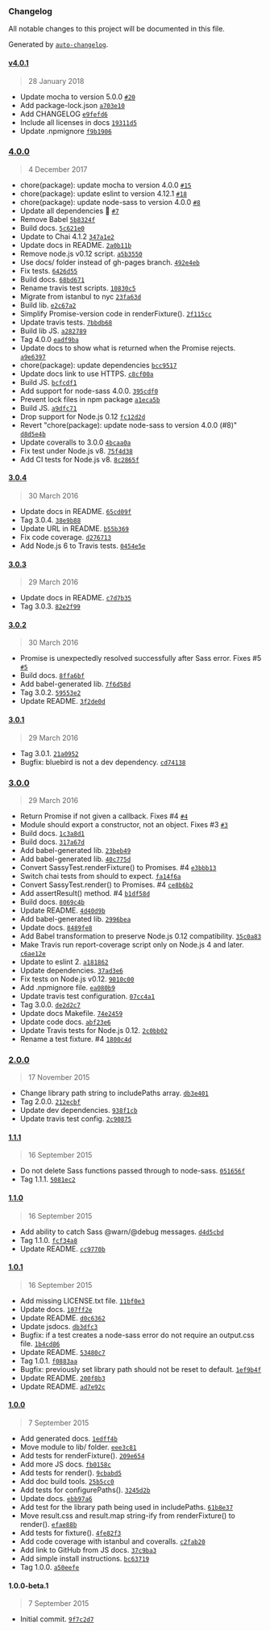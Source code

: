 ### Changelog
All notable changes to this project will be documented in this file.

Generated by [`auto-changelog`](https://github.com/CookPete/auto-changelog).

#### [v4.0.1](https://github.com/JohnAlbin/sassy-test/compare/4.0.0...v4.0.1)
> 28 January 2018
- Update mocha to version 5.0.0 [`#20`](https://github.com/JohnAlbin/sassy-test/pull/20)
- Add package-lock.json [`a703e10`](https://github.com/JohnAlbin/sassy-test/commit/a703e102be3f43162e484f86ad0a5160dcc1daea)
- Add CHANGELOG [`e9fefd6`](https://github.com/JohnAlbin/sassy-test/commit/e9fefd69d4a86d5cfc204459aac8043569e78b2d)
- Include all licenses in docs [`19311d5`](https://github.com/JohnAlbin/sassy-test/commit/19311d51838cc1e153ad098a16151864aecf623f)
- Update .npmignore [`f9b1906`](https://github.com/JohnAlbin/sassy-test/commit/f9b190610dfe9e07fdc87fa83bd6ba5b9b442562)

### [4.0.0](https://github.com/JohnAlbin/sassy-test/compare/3.0.4...4.0.0)
> 4 December 2017
- chore(package): update mocha to version 4.0.0 [`#15`](https://github.com/JohnAlbin/sassy-test/pull/15)
- chore(package): update eslint to version 4.12.1 [`#18`](https://github.com/JohnAlbin/sassy-test/pull/18)
- chore(package): update node-sass to version 4.0.0 [`#8`](https://github.com/JohnAlbin/sassy-test/pull/8)
- Update all dependencies 🌴 [`#7`](https://github.com/JohnAlbin/sassy-test/pull/7)
- Remove Babel [`5b8324f`](https://github.com/JohnAlbin/sassy-test/commit/5b8324fde82cb382e6bd7a20f9f2f2b49722b865)
- Build docs. [`5c621e0`](https://github.com/JohnAlbin/sassy-test/commit/5c621e0befc82b4270842ad6cab4f48025ac6c69)
- Update to Chai 4.1.2 [`347a1e2`](https://github.com/JohnAlbin/sassy-test/commit/347a1e274dd9c035a9ab3017e9d27368687de2a4)
- Update docs in README. [`2a0b11b`](https://github.com/JohnAlbin/sassy-test/commit/2a0b11b75f3d110867c734ca0708415536e6e3c1)
- Remove node.js v0.12 script. [`a5b3550`](https://github.com/JohnAlbin/sassy-test/commit/a5b3550008d529ea7f746c86fdda639b6cae9f6d)
- Use docs/ folder instead of gh-pages branch. [`492e4eb`](https://github.com/JohnAlbin/sassy-test/commit/492e4ebba69024754f54c5da8cdbe94af66b8dad)
- Fix tests. [`6426d55`](https://github.com/JohnAlbin/sassy-test/commit/6426d5504679aa9340dccd381e0da0439c145222)
- Build docs. [`68bd671`](https://github.com/JohnAlbin/sassy-test/commit/68bd6711f877c18ae89a7d8aab9f943a9e4d2271)
- Rename travis test scripts. [`10830c5`](https://github.com/JohnAlbin/sassy-test/commit/10830c56151c921f82ebfda31bcfdca7a62de75d)
- Migrate from istanbul to nyc [`23fa63d`](https://github.com/JohnAlbin/sassy-test/commit/23fa63d8249ff69aed0392e7b33dd7e49cfefd29)
- Build lib. [`e2c67a2`](https://github.com/JohnAlbin/sassy-test/commit/e2c67a2e59674ddf7283864f92cbd87dde1d9ccc)
- Simplify Promise-version code in renderFixture(). [`2f115cc`](https://github.com/JohnAlbin/sassy-test/commit/2f115cc202035fa25c62f1fc6129d4559e9dc3af)
- Update travis tests. [`7bbdb68`](https://github.com/JohnAlbin/sassy-test/commit/7bbdb685fd1bdaaec1d2f09bd7587944ec3d5049)
- Build lib JS. [`a282789`](https://github.com/JohnAlbin/sassy-test/commit/a282789322ae1ace7dec7002aea9cfda1bcc7ca1)
- Tag 4.0.0 [`eadf9ba`](https://github.com/JohnAlbin/sassy-test/commit/eadf9ba1ec551383e9336bdcb5c7a8a8a2452394)
- Update docs to show what is returned when the Promise rejects. [`a9e6397`](https://github.com/JohnAlbin/sassy-test/commit/a9e6397a128d72bd9c678446c8f78e37d98caeaa)
- chore(package): update dependencies [`bcc9517`](https://github.com/JohnAlbin/sassy-test/commit/bcc9517506e314a90a31a248cc4b1e0e70b6eba9)
- Update docs link to use HTTPS. [`c8cf00a`](https://github.com/JohnAlbin/sassy-test/commit/c8cf00a8267ecad056eeec235f6a04b7fcc7de49)
- Build JS. [`bcfcdf1`](https://github.com/JohnAlbin/sassy-test/commit/bcfcdf1a10981e9f81fcf4c3ffb2ccbb65c657bd)
- Add support for node-sass 4.0.0. [`395cdf0`](https://github.com/JohnAlbin/sassy-test/commit/395cdf04ad08bf8c57eff54516138b5ec98faacf)
- Prevent lock files in npm package [`a1eca5b`](https://github.com/JohnAlbin/sassy-test/commit/a1eca5be374476e5ea68cca4c46cfaa80eb3fbf4)
- Build JS. [`a9dfc71`](https://github.com/JohnAlbin/sassy-test/commit/a9dfc717b204a4abf3441cebe985e70a328be3f2)
- Drop support for Node.js 0.12 [`fc12d2d`](https://github.com/JohnAlbin/sassy-test/commit/fc12d2de1b8fdc6a92bcb80e13b220201ccbe122)
- Revert &quot;chore(package): update node-sass to version 4.0.0 (#8)&quot; [`d8d5e4b`](https://github.com/JohnAlbin/sassy-test/commit/d8d5e4b1410aa0656fe1f606d0290ed5fdac00b3)
- Update coveralls to 3.0.0 [`4bcaa0a`](https://github.com/JohnAlbin/sassy-test/commit/4bcaa0acc7877c1093d07c9afafd920c0d98e348)
- Fix test under Node.js v8. [`75f4d38`](https://github.com/JohnAlbin/sassy-test/commit/75f4d38e3fe69777edce4d9dc24649e7c37ce3de)
- Add CI tests for Node.js v8. [`8c2865f`](https://github.com/JohnAlbin/sassy-test/commit/8c2865f8bbc1819271ae12dc6959cb45e74b389a)

#### [3.0.4](https://github.com/JohnAlbin/sassy-test/compare/3.0.3...3.0.4)
> 30 March 2016
- Update docs in README. [`65cd09f`](https://github.com/JohnAlbin/sassy-test/commit/65cd09f3e024a3723fafaee935ac46eafcaec025)
- Tag 3.0.4. [`38e9b88`](https://github.com/JohnAlbin/sassy-test/commit/38e9b8876bf70f2b96eac39d6bfaf323d422cf1e)
- Update URL in README. [`b55b369`](https://github.com/JohnAlbin/sassy-test/commit/b55b369e7a0d6f691d18d16a77ad9bb199979800)
- Fix code coverage. [`d276713`](https://github.com/JohnAlbin/sassy-test/commit/d27671396e434e8d80dc9196de97cd7ed04f657d)
- Add Node.js 6 to Travis tests. [`0454e5e`](https://github.com/JohnAlbin/sassy-test/commit/0454e5e6e5f08f204fa34bf1b6f4746ed3129250)

#### [3.0.3](https://github.com/JohnAlbin/sassy-test/compare/3.0.2...3.0.3)
> 29 March 2016
- Update docs in README. [`c7d7b35`](https://github.com/JohnAlbin/sassy-test/commit/c7d7b358dbc3b9a86b38911436a0ef31a4152a7f)
- Tag 3.0.3. [`82e2f99`](https://github.com/JohnAlbin/sassy-test/commit/82e2f998241e85b5b1770f9dad6cd587b97b2c98)

#### [3.0.2](https://github.com/JohnAlbin/sassy-test/compare/3.0.1...3.0.2)
> 30 March 2016
- Promise is unexpectedly resolved successfully after Sass error. Fixes #5 [`#5`](https://github.com/JohnAlbin/sassy-test/issues/5)
- Build docs. [`8ffa6bf`](https://github.com/JohnAlbin/sassy-test/commit/8ffa6bf7d08930e5d844182125d7c09cb5a7e273)
- Add babel-generated lib. [`7f6d58d`](https://github.com/JohnAlbin/sassy-test/commit/7f6d58dbe766b2f04253916965696e1272aadbb1)
- Tag 3.0.2. [`59553e2`](https://github.com/JohnAlbin/sassy-test/commit/59553e23f2bc1a3c33d8596f3d797160ea4f18a4)
- Update README. [`3f2de0d`](https://github.com/JohnAlbin/sassy-test/commit/3f2de0dcc3b067a31b70f6b1765ba19e8170b4d5)

#### [3.0.1](https://github.com/JohnAlbin/sassy-test/compare/3.0.0...3.0.1)
> 29 March 2016
- Tag 3.0.1. [`21a0952`](https://github.com/JohnAlbin/sassy-test/commit/21a0952146d49d57652dd544bab939fa926e6e46)
- Bugfix: bluebird is not a dev dependency. [`cd74138`](https://github.com/JohnAlbin/sassy-test/commit/cd741380c18706bc522a892e5ac9682021e109e0)

### [3.0.0](https://github.com/JohnAlbin/sassy-test/compare/2.0.0...3.0.0)
> 29 March 2016
- Return Promise if not given a callback. Fixes #4 [`#4`](https://github.com/JohnAlbin/sassy-test/issues/4)
- Module should export a constructor, not an object. Fixes #3 [`#3`](https://github.com/JohnAlbin/sassy-test/issues/3)
- Build docs. [`1c3a8d1`](https://github.com/JohnAlbin/sassy-test/commit/1c3a8d1c2951ee0942bfbfa2da3e83193afdaf07)
- Build docs. [`317a67d`](https://github.com/JohnAlbin/sassy-test/commit/317a67dcb884fbb5ab2e3688db122582ce3ce978)
- Add babel-generated lib. [`23beb49`](https://github.com/JohnAlbin/sassy-test/commit/23beb490f09fd61e4e00491fdba476d75b020e15)
- Add babel-generated lib. [`40c775d`](https://github.com/JohnAlbin/sassy-test/commit/40c775de0d41c4c28c4dd41062a881f89a537d39)
- Convert SassyTest.renderFixture() to Promises. #4 [`e3bbb13`](https://github.com/JohnAlbin/sassy-test/commit/e3bbb13c03831bdfd05c51f0772e9cd7720e69ec)
- Switch chai tests from should to expect. [`fa14f6a`](https://github.com/JohnAlbin/sassy-test/commit/fa14f6a9bca6f6d697676ae797da9e42d8257353)
- Convert SassyTest.render() to Promises. #4 [`ce8b6b2`](https://github.com/JohnAlbin/sassy-test/commit/ce8b6b28f001d41921848f69fc2b9a9e507a60f6)
- Add assertResult() method. #4 [`b1df58d`](https://github.com/JohnAlbin/sassy-test/commit/b1df58dd055b20d4ed48f9ead8ee5fe3f6815e5f)
- Build docs. [`8069c4b`](https://github.com/JohnAlbin/sassy-test/commit/8069c4bd3e5032597ddfb0c3084cc4c7123cc536)
- Update README. [`4d40d9b`](https://github.com/JohnAlbin/sassy-test/commit/4d40d9b8e1331bb4463dab07af3551b36b2c96b8)
- Add babel-generated lib. [`2996bea`](https://github.com/JohnAlbin/sassy-test/commit/2996beac14ee99ad128c61ba80144e93e370dfbc)
- Update docs. [`8489fe8`](https://github.com/JohnAlbin/sassy-test/commit/8489fe89d18580f8124413d6e5de3948a9845db3)
- Add Babel transformation to preserve Node.js 0.12 compatibility. [`35c0a83`](https://github.com/JohnAlbin/sassy-test/commit/35c0a83b81a5ee137945ce2a993afe15ad61bae2)
- Make Travis run report-coverage script only on Node.js 4 and later. [`c6ae12e`](https://github.com/JohnAlbin/sassy-test/commit/c6ae12e68aa9739d0d03b8ccf8397c03209efe70)
- Update to eslint 2. [`a181862`](https://github.com/JohnAlbin/sassy-test/commit/a181862a844669df775c1daec51217b04b123618)
- Update dependencies. [`37ad3e6`](https://github.com/JohnAlbin/sassy-test/commit/37ad3e6f04a4b87693efef7121372957eeab2773)
- Fix tests on Node.js v0.12. [`9010c00`](https://github.com/JohnAlbin/sassy-test/commit/9010c006ef9e329d0dfe0ec85da5541d53e56e2e)
- Add .npmignore file. [`ea080b9`](https://github.com/JohnAlbin/sassy-test/commit/ea080b972114e6da998e99412d88c872cb9060e3)
- Update travis test configuration. [`07cc4a1`](https://github.com/JohnAlbin/sassy-test/commit/07cc4a14223fc53f175568def4ef46fdae784ecd)
- Tag 3.0.0. [`de2d2c7`](https://github.com/JohnAlbin/sassy-test/commit/de2d2c7355eb03ea2022008d66c9a97fec193e90)
- Update docs Makefile. [`74e2459`](https://github.com/JohnAlbin/sassy-test/commit/74e245991e25bca5ec1f5e0ef0a0805523270549)
- Update code docs. [`abf23e6`](https://github.com/JohnAlbin/sassy-test/commit/abf23e64f5bce80fd004f8f1b522adc900a483b6)
- Update Travis tests for Node.js 0.12. [`2c0bb02`](https://github.com/JohnAlbin/sassy-test/commit/2c0bb02daff2cb8301e4dadeb6293ade4554f573)
- Rename a test fixture. #4 [`1800c4d`](https://github.com/JohnAlbin/sassy-test/commit/1800c4d6790cf8db4cda212165c810b05e897d67)

### [2.0.0](https://github.com/JohnAlbin/sassy-test/compare/1.1.1...2.0.0)
> 17 November 2015
- Change library path string to includePaths array. [`db3e401`](https://github.com/JohnAlbin/sassy-test/commit/db3e4019c6de59be347a43f43786a501fd1c476e)
- Tag 2.0.0. [`212ecbf`](https://github.com/JohnAlbin/sassy-test/commit/212ecbf98ecafebfee0b22283c70afb4d4c3657b)
- Update dev dependencies. [`938f1cb`](https://github.com/JohnAlbin/sassy-test/commit/938f1cb0b5c57f28ffcd3f26ff9b05464d033606)
- Update travis test config. [`2c90875`](https://github.com/JohnAlbin/sassy-test/commit/2c908756fcad8a6fc66ef507e6caa787e4c37e60)

#### [1.1.1](https://github.com/JohnAlbin/sassy-test/compare/1.1.0...1.1.1)
> 16 September 2015
- Do not delete Sass functions passed through to node-sass. [`051656f`](https://github.com/JohnAlbin/sassy-test/commit/051656f3bc157f2d37b0c69b6a5891b25f9126cc)
- Tag 1.1.1. [`5081ec2`](https://github.com/JohnAlbin/sassy-test/commit/5081ec2f24f7b079203b9b981dd066dfc836efa9)

#### [1.1.0](https://github.com/JohnAlbin/sassy-test/compare/1.0.1...1.1.0)
> 16 September 2015
- Add ability to catch Sass @warn/@debug messages. [`d4d5cbd`](https://github.com/JohnAlbin/sassy-test/commit/d4d5cbdc17f890cf8d5ef3b7bdcb98b76151e294)
- Tag 1.1.0. [`fcf34a8`](https://github.com/JohnAlbin/sassy-test/commit/fcf34a8841852fa0b36661cbefb86e19f01f29d4)
- Update README. [`cc9770b`](https://github.com/JohnAlbin/sassy-test/commit/cc9770b823b33df149d9a92b72ec91f36b9c2fdc)

#### [1.0.1](https://github.com/JohnAlbin/sassy-test/compare/1.0.0...1.0.1)
> 16 September 2015
- Add missing LICENSE.txt file. [`11bf0e3`](https://github.com/JohnAlbin/sassy-test/commit/11bf0e368e47e8bdf4d8de704ee4742a618fd46d)
- Update docs. [`107ff2e`](https://github.com/JohnAlbin/sassy-test/commit/107ff2ec27f13bbf6cf4a4d8254ad04417d9e057)
- Update README. [`d0c6362`](https://github.com/JohnAlbin/sassy-test/commit/d0c63622bb6b16488224e2f6926d40a9fa6889e8)
- Update jsdocs. [`db3dfc3`](https://github.com/JohnAlbin/sassy-test/commit/db3dfc3599a189e66bdc9afbb1e5a5f71a66b051)
- Bugfix: if a test creates a node-sass error do not require an output.css file. [`1b4cd86`](https://github.com/JohnAlbin/sassy-test/commit/1b4cd8653bb6d47b97a6a25eece925749988c21e)
- Update README. [`53480c7`](https://github.com/JohnAlbin/sassy-test/commit/53480c78c45e6b6099cf34d5f3da2b51be350564)
- Tag 1.0.1. [`f0883aa`](https://github.com/JohnAlbin/sassy-test/commit/f0883aa751e0f4a4848d90652bf54d480a974783)
- Bugfix: previously set library path should not be reset to default. [`1ef9b4f`](https://github.com/JohnAlbin/sassy-test/commit/1ef9b4fa3fd5e9ccfceafcbc3bd5bafe8f1a4f11)
- Update README. [`200f8b3`](https://github.com/JohnAlbin/sassy-test/commit/200f8b39f37d3574748aab87623b2c5d7fc217a8)
- Update README. [`ad7e92c`](https://github.com/JohnAlbin/sassy-test/commit/ad7e92c0b3808eca7cfc5db00103e0684bdbc6e9)

#### [1.0.0](https://github.com/JohnAlbin/sassy-test/compare/1.0.0-beta.1...1.0.0)
> 7 September 2015
- Add generated docs. [`1edff4b`](https://github.com/JohnAlbin/sassy-test/commit/1edff4b72f7fd8acbc987543f1cf291cce991987)
- Move module to lib/ folder. [`eee3c81`](https://github.com/JohnAlbin/sassy-test/commit/eee3c8187283c5b470d202422612b2044a4e63d6)
- Add tests for renderFixture(). [`209e654`](https://github.com/JohnAlbin/sassy-test/commit/209e6543272d4998b37f134355f45dc3605aba09)
- Add more JS docs. [`fb0158c`](https://github.com/JohnAlbin/sassy-test/commit/fb0158cc1da3c3affd4a7bc74b106ad83b195398)
- Add tests for render(). [`9cbabd5`](https://github.com/JohnAlbin/sassy-test/commit/9cbabd52a46703292f109f00bc41206269d05dc0)
- Add doc build tools. [`25b5cc0`](https://github.com/JohnAlbin/sassy-test/commit/25b5cc0a27cbc6e7183bf1ceb0202b767c30a80f)
- Add tests for configurePaths(). [`3245d2b`](https://github.com/JohnAlbin/sassy-test/commit/3245d2b695a3bdb17c8280533889eb1faa6b666e)
- Update docs. [`ebb97a6`](https://github.com/JohnAlbin/sassy-test/commit/ebb97a6c37e8abfa2b2906a4bdb317aa18504f88)
- Add test for the library path being used in includePaths. [`61b8e37`](https://github.com/JohnAlbin/sassy-test/commit/61b8e3751878b00b5c23375360877116d648533e)
- Move result.css and result.map string-ify from renderFixture() to render(). [`efae88b`](https://github.com/JohnAlbin/sassy-test/commit/efae88b35df1e59d55066d70f170c41326ed3b0d)
- Add tests for fixture(). [`4fe82f3`](https://github.com/JohnAlbin/sassy-test/commit/4fe82f39b9f2ceb39bf14a6d6ac695ba0c31efb1)
- Add code coverage with istanbul and coveralls. [`c2fab20`](https://github.com/JohnAlbin/sassy-test/commit/c2fab20a93bb14c7b3b7a0a9bdafbfc5fd4adaf6)
- Add link to GitHub from JS docs. [`37c9ba3`](https://github.com/JohnAlbin/sassy-test/commit/37c9ba33720475e89abb20ba1f9234166afa6764)
- Add simple install instructions. [`bc63719`](https://github.com/JohnAlbin/sassy-test/commit/bc637192e066def16034afb54d9097fc554f8e16)
- Tag 1.0.0. [`a50eefe`](https://github.com/JohnAlbin/sassy-test/commit/a50eefe1059f85add28490a4875e903c7bb9dd39)

#### 1.0.0-beta.1
> 7 September 2015
- Initial commit. [`9f7c2d7`](https://github.com/JohnAlbin/sassy-test/commit/9f7c2d773554ff2be69c615d098f2d16bc995555)


